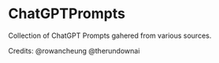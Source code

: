 # ChatGPTPrompts
Collection of ChatGPT Prompts gahered from various sources. 

Credits: 
@rowancheung
@therundownai
